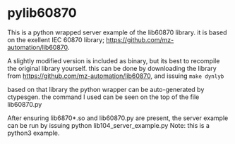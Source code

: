 # pylib60870
This is a python wrapped server example of the lib60870 library. it is based on the exellent IEC 60870 library; 
https://github.com/mz-automation/lib60870. 

A slightly modified version is included as binary, but its best to recompile the original library yourself. this can be done by downloading the library from https://github.com/mz-automation/lib60870, and issuing 
`make dynlyb`

based on that library the python wrapper can be auto-generated by ctypesgen. the command I used can be seen on the top of the file lib60870.py

After ensuring lib6870*.so and lib60870.py are present, the server example can be run by issuing python lib104_server_example.py
Note: this is a python3 example.
